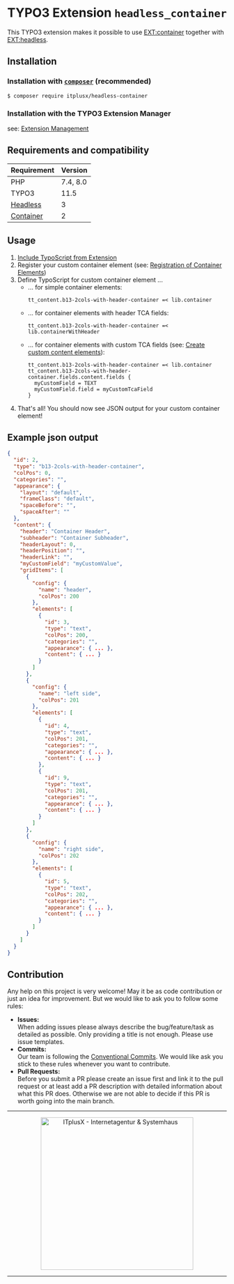 # TYPO3 Extension `headless_container`
This TYPO3 extension makes it possible to use [EXT:container](https://github.com/b13/container) together with
[EXT:headless](https://github.com/TYPO3-Initiatives/headless/).

## Installation

### Installation with [`composer`](https://getcomposer.org/) (recommended)
```shell script
$ composer require itplusx/headless-container
```

### Installation with the TYPO3 Extension Manager
see: [Extension Management](https://docs.typo3.org/m/typo3/reference-coreapi/11.5/en-us/ExtensionArchitecture/HowTo/ExtensionManagement.html#extension-management)

## Requirements and compatibility
| Requirement                                            | Version  |
|--------------------------------------------------------|----------|
| PHP                                                    | 7.4, 8.0 |
| TYPO3                                                  | 11.5     |
| [Headless](https://github.com/TYPO3-Headless/headless) | 3        |
| [Container](https://github.com/b13/container)          | 2        |

## Usage
1. [Include TypoScript from Extension](https://docs.typo3.org/m/typo3/reference-typoscript/11.5/en-us/UsingSetting/Entering.html#include-typoscript-from-extensions)
2. Register your custom container element (see: [Registration of Container Elements](https://github.com/b13/container/tree/2.0.5#registration-of-container-elements))
3. Define TypoScript for custom container element ...
   * ... for simple container elements:
     ```
     tt_content.b13-2cols-with-header-container =< lib.container
     ```
   * ... for container elements with header TCA fields:
     ```
     tt_content.b13-2cols-with-header-container =< lib.containerWithHeader
     ```
   * ... for container elements with custom TCA fields (see: [Create custom content elements](https://docs.typo3.org/p/friendsoftypo3/headless/3.1/en-us/Developer/Index.html#create-custom-content-elements)):
     ```
     tt_content.b13-2cols-with-header-container =< lib.container
     tt_content.b13-2cols-with-header-container.fields.content.fields {
       myCustomField = TEXT
       myCustomField.field = myCustomTcaField
     }
     ```
4. That's all! You should now see JSON output for your custom container element!

## Example json output
```json
{
  "id": 2,
  "type": "b13-2cols-with-header-container",
  "colPos": 0,
  "categories": "",
  "appearance": {
    "layout": "default",
    "frameClass": "default",
    "spaceBefore": "",
    "spaceAfter": ""
  },
  "content": {
    "header": "Container Header",
    "subheader": "Container Subheader",
    "headerLayout": 0,
    "headerPosition": "",
    "headerLink": "",
    "myCustomField": "myCustomValue",
    "gridItems": [
      {
        "config": {
          "name": "header",
          "colPos": 200
        },
        "elements": [
          {
            "id": 3,
            "type": "text",
            "colPos": 200,
            "categories": "",
            "appearance": { ... },
            "content": { ... }
          }
        ]
      },
      {
        "config": {
          "name": "left side",
          "colPos": 201
        },
        "elements": [
          {
            "id": 4,
            "type": "text",
            "colPos": 201,
            "categories": "",
            "appearance": { ... }, 
            "content": { ... }
          },
          {
            "id": 9,
            "type": "text",
            "colPos": 201,
            "categories": "",
            "appearance": { ... },
            "content": { ... }
          }
        ]
      },
      {
        "config": {
          "name": "right side",
          "colPos": 202
        },
        "elements": [
          {
            "id": 5,
            "type": "text",
            "colPos": 202,
            "categories": "",
            "appearance": { ... },
            "content": { ... }
          }
        ]
      }
    ]
  }
}
```

## Contribution
Any help on this project is very welcome! May it be as code contribution or just an idea for improvement. But we would
like to ask you to follow some rules:

- **Issues:**  
  When adding issues please always describe the bug/feature/task as detailed as possible. Only providing a title is not
  enough. Please use issue templates.
- **Commits:**  
  Our team is following the [Conventional Commits](https://www.conventionalcommits.org/). We would like ask you stick to
  these rules whenever you want to contribute.
- **Pull Requests:**  
  Before you submit a PR please create an issue first and link it to the pull request or at least add a PR description 
  with detailed information about what this PR does. Otherwise we are not able to decide if this PR is worth going into
  the main branch.

---

<p align="center">
  <a href="https://itplusx.de" target="_blank" rel="noopener noreferrer">
    <img width="350" src="https://itplusx.de/banners/created-by-X-with-passion.svg" alt="ITplusX - Internetagentur & Systemhaus">
  </a>
</p>

---

